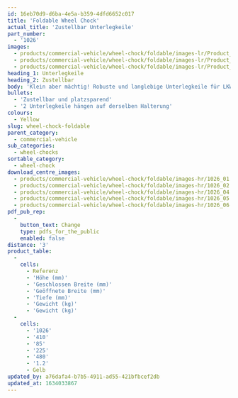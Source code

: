 ```yaml
---
id: 16eb70d9-d6ba-4e5a-b359-4dfd6652c017
title: 'Foldable Wheel Chock'
actual_title: 'Zustellbar Unterlegkeile'
part_number:
  - '1026'
images:
  - products/commercial-vehicle/wheel-chock/foldable/images-lr/Product_Image_776x776_(518x518_focus_area)-1026_01.jpg
  - products/commercial-vehicle/wheel-chock/foldable/images-lr/Product_Image_776x776_(518x518_focus_area)-1026_02.jpg
  - products/commercial-vehicle/wheel-chock/foldable/images-lr/Product_Image_776x776_(518x518_focus_area)-1026_03.jpg
heading_1: Unterlegkeile
heading_2: Zustellbar
body: 'Klein aber mächtig! Robuste und langlebige Unterlegkeile für LKW-Räder.'
bullets:
  - 'Zustellbar und platzsparend'
  - '2 Unterlegkeile hängen auf derselben Halterung'
colours:
  - Yellow
slug: wheel-chock-foldable
parent_category:
  - commercial-vehicle
sub_categories:
  - wheel-chocks
sortable_category:
  - wheel-chock
download_centre_images:
  - products/commercial-vehicle/wheel-chock/foldable/images-hr/1026_01.jpg
  - products/commercial-vehicle/wheel-chock/foldable/images-hr/1026_02.jpg
  - products/commercial-vehicle/wheel-chock/foldable/images-hr/1026_04.jpg
  - products/commercial-vehicle/wheel-chock/foldable/images-hr/1026_05.jpg
  - products/commercial-vehicle/wheel-chock/foldable/images-hr/1026_06.jpg
pdf_pub_rep:
  -
    button_text: Change
    type: pdfs_for_the_public
    enabled: false
distance: '3'
product_table:
  -
    cells:
      - Referenz
      - 'Höhe (mm)'
      - 'Geschlossen Breite (mm)'
      - 'Geöffnete Breite (mm)'
      - 'Tiefe (mm)'
      - 'Gewicht (kg)'
      - 'Gewicht (kg)'
  -
    cells:
      - '1026'
      - '410'
      - '85'
      - '225'
      - '480'
      - '1.2'
      - Gelb
updated_by: a76dafa4-b7b5-4911-ad55-421bfbcef2db
updated_at: 1634033867
---
```

